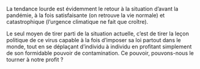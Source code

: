 La tendance lourde est évidemment le retour à la situation d’avant la pandémie, à la fois satisfaisante (on retrouve la vie normale) et catastrophique (l’urgence climatique ne fait que croître). 

Le seul moyen de tirer parti de la situation actuelle, c’est de tirer la leçon politique de ce virus capable à la fois d’imposer sa loi partout dans le monde, tout en se déplaçant d’individu à individu en profitant simplement de son formidable pouvoir de contamination. Ce pouvoir, pouvons-nous le tourner à notre profit ? 